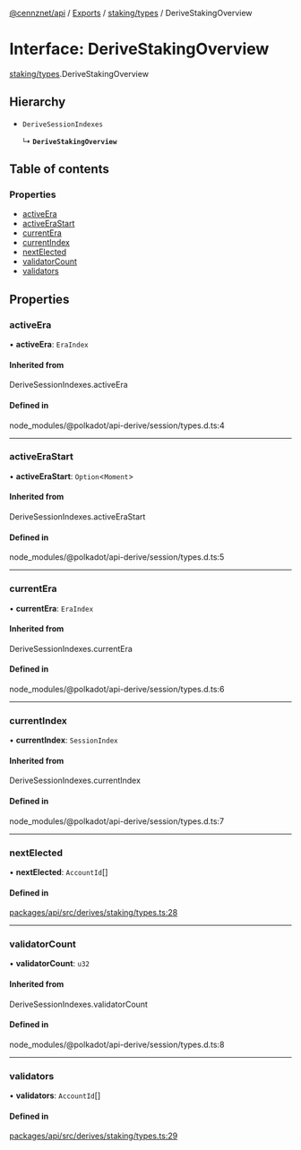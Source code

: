 [@cennznet/api](../README.md) / [Exports](../modules.md) / [staking/types](../modules/staking_types.md) / DeriveStakingOverview

# Interface: DeriveStakingOverview

[staking/types](../modules/staking_types.md).DeriveStakingOverview

## Hierarchy

- `DeriveSessionIndexes`

  ↳ **`DeriveStakingOverview`**

## Table of contents

### Properties

- [activeEra](staking_types.derivestakingoverview.md#activeera)
- [activeEraStart](staking_types.derivestakingoverview.md#activeerastart)
- [currentEra](staking_types.derivestakingoverview.md#currentera)
- [currentIndex](staking_types.derivestakingoverview.md#currentindex)
- [nextElected](staking_types.derivestakingoverview.md#nextelected)
- [validatorCount](staking_types.derivestakingoverview.md#validatorcount)
- [validators](staking_types.derivestakingoverview.md#validators)

## Properties

### activeEra

• **activeEra**: `EraIndex`

#### Inherited from

DeriveSessionIndexes.activeEra

#### Defined in

node_modules/@polkadot/api-derive/session/types.d.ts:4

___

### activeEraStart

• **activeEraStart**: `Option`<`Moment`\>

#### Inherited from

DeriveSessionIndexes.activeEraStart

#### Defined in

node_modules/@polkadot/api-derive/session/types.d.ts:5

___

### currentEra

• **currentEra**: `EraIndex`

#### Inherited from

DeriveSessionIndexes.currentEra

#### Defined in

node_modules/@polkadot/api-derive/session/types.d.ts:6

___

### currentIndex

• **currentIndex**: `SessionIndex`

#### Inherited from

DeriveSessionIndexes.currentIndex

#### Defined in

node_modules/@polkadot/api-derive/session/types.d.ts:7

___

### nextElected

• **nextElected**: `AccountId`[]

#### Defined in

[packages/api/src/derives/staking/types.ts:28](https://github.com/cennznet/api.js/blob/ed0f396/packages/api/src/derives/staking/types.ts#L28)

___

### validatorCount

• **validatorCount**: `u32`

#### Inherited from

DeriveSessionIndexes.validatorCount

#### Defined in

node_modules/@polkadot/api-derive/session/types.d.ts:8

___

### validators

• **validators**: `AccountId`[]

#### Defined in

[packages/api/src/derives/staking/types.ts:29](https://github.com/cennznet/api.js/blob/ed0f396/packages/api/src/derives/staking/types.ts#L29)
